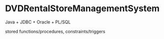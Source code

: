 DVDRentalStoreManagementSystem
==============================

Java + JDBC + Oracle + PL/SQL

stored functions/procedures, constraints/triggers 
